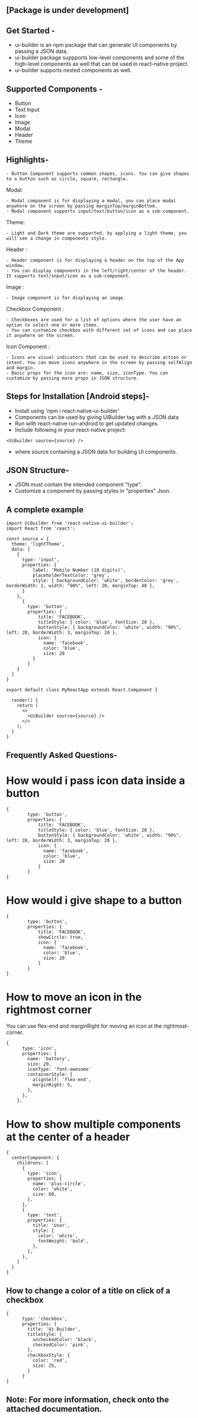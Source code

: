 ## [Package is under development]
## Get Started - 
- ui-builder is an npm package that can generate UI components by passing a JSON data.
- ui-builder package suppports low-level components and some of the high-level components as well that can be used in react-native project.
- ui-builder supports nested components as well.

## Supported Components - 
- Button
- Text Input
- Icon
- Image
- Modal
- Header
- Theme

## Highlights- 

```
- Button Component supports common shapes, icons. You can give shapes to a button such as circle, square, rectangle.
```
Modal:
```
- Modal component is for displaying a modal, you can place modal anywhere on the screen by passing marginTop/marginBottom.
- Modal component supports input/text/button/icon as a sub-component.
```
Theme:
```
- Light and Dark theme are supported, by applying a light theme, you will see a change in components style.
```
Header :
```
- Header component is for displaying a header on the top of the App window.
- You can display components in the left/right/center of the header. It supports text/input/icon as a sub-component.
```
Image :
```
- Image component is for displaying an image.
```
Checkbox Component :
```
- Checkboxes are used for a list of options where the user have an option to select one or more items.
- You can customize checkbox with different set of icons and can place it anywhere on the screen.
```
Icon Component :
```
- Icons are visual indicators that can be used to describe action or intent. You can move icons anywhere in the screen by passing selfAlign and margin.
- Basic props for the icon are: name, size, iconType. You can customize by passing more props in JSON structure.
```

## Steps for Installation [Android steps]-
- Install using 'npm i react-native-ui-builder'
- Components can be used by giving UiBuilder tag with a JSON data
- Run with react-native run-android to get updated changes.
- Include following in your react-native project:

```
<UiBuilder source={source} />
```
- where source containing a JSON data for building UI components.

## JSON Structure-
- JSON must contain the intended component "type".
- Customize a component by passing styles in "properties" Json. 

## A complete example
```
import UiBuilder from 'react-native-ui-builder';
import React from 'react';

const source = {
  theme: 'lightTheme',
  data: [
    {
      type: 'input',
      properties: {
          label: 'Mobile Number (10 digits)',
          placeholderTextColor: 'grey',
          style: { backgroundColor: 'white', borderColor: 'grey', borderWidth: 2, width: "90%", left: 20, marginTop: 40 },
      }
    },
      {
        type: 'button',
        properties: {
            title: 'FACEBOOK',
            titleStyle: { color: 'blue', fontSize: 20 },
            buttonStyle: { backgroundColor: 'white', width: "90%", left: 20, borderWidth: 3, marginTop: 20 },
            icon: {
              name: 'facebook',
              color: 'blue',
              size: 20
          }
        }
    }
  ]
}

export default class MyReactApp extends React.Component {

  render() {
    return (
      <>
        <UiBuilder source={source} />
      </>
    );
  }
}

```

## Frequently Asked Questions- 

# How would i pass icon data inside a button
```
{
        type: 'button',
        properties: {
            title: 'FACEBOOK',
            titleStyle: { color: 'blue', fontSize: 20 },
            buttonStyle: { backgroundColor: 'white', width: "90%", left: 20, borderWidth: 3, marginTop: 20 },
            icon: {
              name: 'facebook',
              color: 'blue',
              size: 20
            }
        }
}

```

# How would i give shape to a button
```
{
        type: 'button',
        properties: {
            title: 'FACEBOOK',
            showCircle: true,
            icon: {
              name: 'facebook',
              color: 'blue',
              size: 20
            }
        }
}

```

# How to move an icon in the rightmost corner
You can use flex-end and marginRight for moving an icon at the rightmost-corner.
```
{
      type: 'icon',
      properties: {
        name: 'battery',
        size: 20,
        iconType: 'font-awesome'
        containerStyle: {
          alignSelf: 'flex-end',
          marginRight: 5,
        },
      },
    },
```

# How to show multiple components at the center of a header
```
{
  centerComponent: {
    childrens: [
      {
        type: 'icon',
        properties: {
          name: 'plus-circle',
          color: 'white',
          size: 60,
        },
      },
      {
        type: 'text',
        properties: {
          title: 'User',
          style: {
            color: 'white',
            fontWeight: 'bold',
          },
        },
      },
    ]
  }
}
```

## How to change a color of a title on click of a checkbox
```
{
      type: 'checkbox',
      properties: {
        title: 'Ui Builder',
        titleStyle: {
          uncheckedColor: 'black',
          checkedColor: 'pink',
        },
        checkboxStyle: {
          color: 'red',
          size: 25,
        }
      }
}
```

## Note: For more information, check onto the attached documentation.
